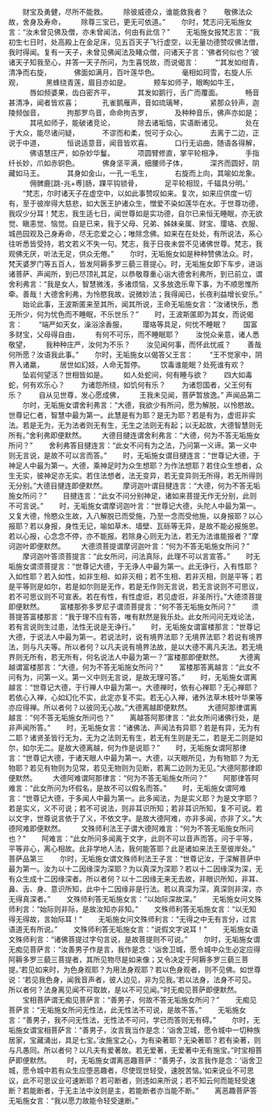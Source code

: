 <!-- { "loadSidebar": true } -->
　　财宝及勇健，尽所不能救。
　　除彼威德众，谁能救我者？
　　敬佛法众故，舍身及寿命，
　　除尊三宝已，更无可依道。”
　　尔时，梵志问无垢施女言：“汝未曾见佛及僧，亦未曾闻法，何由有此信？”
　　无垢施女报梵志言：“我初生七日时，处高殿上在金足床，见五百天子飞行虚空，以无量功德赞叹佛法僧，我时得闻。复有一天子，未曾见佛闻法及睹众僧，问诸天子言：‘佛者何似也？’彼诸天子知我至心，并答一天子所问，为生喜悦故，而说偈言：
　　“‘其发如绀青，清净而右旋，
　　　佛面如满月，百叶莲华色。
　　　毫相如珂雪，右旋人乐观，
　　　黑蜂绕青莲，眉目亦如是。
　　　颊车如师子，眼眴如牛王，
　　　唇如频婆果，齿白密齐平，
　　　其发如鹅行，舌广而覆面。
　　　畅音甚清净，闻者皆欢喜；
　　　孔雀鹅雁声，音如琉璃琴，
　　　紧那众铃声，迦陵频伽音，
　　　拘那罗鸟音，命命拘吉罗，
　　　及种种音乐，佛声亦如是；
　　　其吼如师子，能破诸竞论，
　　　除去诸垢恼，实语断诸见。
　　　处在于大众，能尽诸问疑，
　　　不谬而和柔，悦可于众心。
　　　去离于二边，正说于中道，
　　　恒说适意音，闻音皆欢喜。
　　　口行无谄曲，随语各得解，
　　　佛语慧庄严，如杂妙华鬘。
　　　项圆臂修直，掌平轮相净，
　　　手指纤长妙，爪如赤铜色。
　　　佛身坚平满，细腰师子体，
　　　深齐而圆好，阴藏如马王。
　　　其身如金山，一孔一毛生，
　　　右旋而上向，其喻如龙象。
　　　佣髀鹿[跳-兆+尃]肠，踝平钩锁骨，
　　　足平轮相现，千辐具分明。’
　　“梵志，尔时诸天子在虚空中，以如此事赞叹如来。复次，如来应供度一切有，至于彼岸得大慈悲，如大医王护诸众生，憎爱不染如莲华在水。于世尊功德，我叹少分耳！梵志，我生适七日，闻世尊如是实功德，自尔已来恒无睡眠，亦无欲觉、瞋恚觉、恼觉。自是已来，我于父母、兄弟、姊妹亲属、财宝、璎珞、衣服、城邑园观及己身寿命，尽无恋爱之心；唯除念佛。如来在在处处，有所说法，系心往听悉皆受持，若文若义不失一句。梵志，我于日夜未尝不见诸佛世尊。梵志，我观佛无厌，听法无足，供众无倦。”
　　尔时，无垢施女如是种种赞佛法众。时，梵天婆罗门等五百人，皆发阿耨多罗三藐三菩提心。时，无垢施女即下车步，进诣诸菩萨、声闻所，到已尽顶礼其足，以恭敬尊重心诣大德舍利弗所，到已前立，谓舍利弗言：“我是女人，智慧微浅，多诸烦恼，又多放逸乐卑下事，为不顺思惟所牵。善哉！大德舍利弗，为怜愍我故，说微妙法；我得闻已，长夜利益增长安乐。”
　　始论此事，王波斯匿来至其所，闻其所说，王命无垢施女言：“汝诸快乐，悉无所少，何为忧色而不睡眠，不乐世乐？”
　　时，王波斯匿即为其女，而说偈言：
　　“端严如天女，澡浴涂香服，
　　璎珞等具足，何忧不睡眠？
　　国富多财宝，父母得自由，
　　有何不可乐，而不睡眠耶？
　　汝悦众亲意，诸人悉敬望，
　　我种种庄严，汝何为不乐？
　　汝见闻何事，而怀此忧戚？
　　善哉何所愿？汝语我此事。”
　　尔时，无垢施女以偈答父王言：
　　“王不觉家中，阴界入诸羸，
　　居世如幻妓，人命无暂停。
　　饮毒谁能眠？处死谁有欢？
　　坠岩何望活？世相皆如是。
　　如人处蛇间，何有睡与欲？
　　四大如毒蛇，何有欢乐心？
　　为诸怨所绕，如饥何有乐？
　　为诸怨国者，父王何有乐？
　　自从见世尊，发心愿成佛，
　　王我未见闻，菩萨暂放逸。”
声闻品第二
　　尔时，无垢施女谓舍利弗言：“大德，我欲少有所问，愿为解脱，以怜愍故。世尊记仁者，智慧中最为第一。此慧是有为耶？是无为耶？若是有为，虚诳非实法。若是无为，无为法者则无有生，无生之法则无有起；以无起故，大德智慧则无所有。”舍利弗即便默然。
　　大德目揵连谓舍利弗言：“大德，何为不答无垢施女所问？”
　　舍利弗答目揵连言：“此女不问有为之法，乃问第一义谛。第一义中则无言说，是故不可以言而答。”
　　时，无垢施女谓目揵连言：“世尊记大德，于神足人中最为第一。大德，乘神足时为众生想耶？为作法想耶？若住众生想者，众生无实，彼神足亦无实。若住法想者，法无变异，若无变异则无所得，若无所得则无分别。”大德目揵连即便默然。
　　摩诃迦叶谓目揵连言：“大德，何为不答无垢施女所问？”
　　目揵连言：“此女不问分别神足，诸如来菩提无作无分别，此则不可言说。”
　　时，无垢施女谓摩诃迦叶言：“世尊记大德，头陀人中最为第一。又复大德，怜愍众生故，入八解脱已而受施，乃至一念而受他施，以身报耶？以心报耶？若以身报，身性无记，喻如草木、墙壁、瓦砾等无异，是故不能必报施恩。若以心报，心念念不停，亦不能报。若除身心则无为法，若无为法谁能报者？”摩诃迦叶即便默然。
　　大德须菩提谓摩诃迦叶言：“何为不答无垢施女所问？”
　　摩诃迦叶答须菩提言：“此女所问，问法真际，此理不可以言宣答。”
　　时无垢施女谓须菩提言：“世尊记大德，于无诤人中最为第一。此无诤行，入有性耶？入如性耶？若入如性，如非生相、如非灭相；若不生相、若非灭相，则是平等；若是平等则是如尔，若是如尔则是无作，若是无作则无言说，若无言说则不可思议，若不可思议则不可宣表。若在有性，有性虚诳，若见虚诳，非圣所行。”大德须菩提即便默然。
　　富楼那弥多罗尼子谓须菩提言：“何不答无垢施女所问？”
　　须菩提答富楼那言：“我于理不应有答，唯有默然是我乐处。此女所问问无戏论法，若有言说则生过患，法性无说是无诤行。”
　　时，无垢施女谓富楼那言：“世尊记大德，于说法人中最为第一。若说法时，说有境界法耶？无境界法耶？若说有境界法，则与凡夫等。所以者何？以凡夫说有境界法故，是以大德不离凡夫法。若无境界则无所有，若无所有，何名说法人中最为第一？”富楼那即便默然。
　　大德离越谓富楼那言：“大德，何为不答无垢施女所问？”
　　富楼那答离越言：“此女不问有为，问第一义。第一义中则无言说，是故无理可答。”
　　时，无垢施女谓离越言：“世尊记大德，于行禅人中最为第一。大德禅时，依有心禅耶？无心禅耶？若依心入禅，心如幻化不实，此定亦复不实。若无心入禅，诸外法草木枝叶华果等亦应得禅。所以者何？以彼同无心故。”大德离越即便默然。
　　大德阿那律谓离越言：“何不答无垢施女所问也？”
　　离越答阿那律言：“此女所问诸佛行处，是非声闻所答。”
　　时，无垢施女言：“诸佛法、声闻法有异耶？若是有异，无为有二耶？诸贤圣皆行无为，无为之法则无有生，若无有生则是无二，若是无二则是如尔，如尔无二。是故大德离越，何为作是说耶？”
　　时，无垢施女谓阿那律言：“世尊记大德，于诸天眼人中最为第一。大德，以天眼所见，为有物耶？为无物耶？若见有物则为见常，若见无物则为见断，若离二边则为无见。”大德阿那律即便默然。
　　大德阿难谓阿那律言：“何为不答无垢施女所问？”
　　阿那律答阿难言：“此女所问为坏假名，是故不可以假名而答。”
　　时，无垢施女谓阿难言：“世尊记大德，于多闻人中最为第一。此多闻法，为是实义耶？为是文字耶？若是实义，义不可说；若不可说法，则非耳识所知；若非耳识所知，复不可说。若以文字，世尊说言依于了义，不依文字。是故大德阿难，亦非多闻，亦非了义。”大德阿难即便默然。
　　文殊师利法王子谓大德阿难言：“何为不答无垢施女所问也？”
　　阿难言：“此女所问多闻离于文字，此则不可以音声而答。问于平等，平等非心，离心相故。此非学地人法，我何能答耶？此是诸如来法王至彼岸处。”
菩萨品第三
　　尔时，无垢施女谓文殊师利法王子言：“世尊记汝，于深解菩萨中最为第一。汝为以十二因缘深为深耶？为以真深为深耶？若以十二因缘深为深，无有众生成十二因缘深者。所以者何？以十二因缘无来无去故，非眼识所知，非耳、鼻、舌、身、意识所知，此中十二因缘非是行法。若以真深为深，真深则非深，亦无得真深者。”
　　文殊师利答无垢施女言：“以始际深故深。”
　　无垢施女问文殊师利言：“始际则非际，是故汝知亦非知。”
　　文殊师利答无垢施女言：“以无知得无得故，言始际耳！”
　　无垢施女问文殊师利言：“无得之中无有言分，过言语道无有所说。”
　　文殊师利答无垢施女言：“说假文字说耳！”
　　无垢施女语文殊师利言：“诸佛菩提过字句言说，是故菩提则不可说。”
　　尔时，无垢施女谓无痴见菩萨言：“汝善男子作是言，我作是念：‘诣舍卫城，愿令城中众生必定应得阿耨多罗三藐三菩提者，其所见物尽是如来像；又令决定于阿耨多罗三藐三菩提。’若见如来时，为色身观耶？为用法身观耶？若以色身观者，则不见佛。如世尊说：‘若见我色身，闻我音声者，彼人边见，非为见我。’若以法身，法身不可见。所以者何？法身离见闻不可取故，是以不可见闻。”时无痴见菩萨即便默然。
　　宝相菩萨谓无痴见菩萨言：“善男子，何故不答无垢施女所问？”
　　无痴见菩萨言：“无垢施女所问无性法，此无性法不可说，是故不答。”
　　无垢施女言：“善男子，我不问无性法，无性法不可问，学已而答则无有碍。”
　　尔时，无垢施女谓宝相菩萨言：“善男子，汝言我当作是念：‘诣舍卫城，愿令城中一切种族居家，宝藏涌出，具足七宝。’汝施宝之心，为有染著耶？无染著耶？若有染著，则与凡愚同。所以者何？以凡夫有爱著故。若无爱著，无爱著中无有施宝。”时宝相菩萨即便默然。
　　时，无垢施女谓离恶趣菩萨：“善男子，汝言我作是念：‘诣舍卫城，愿令城中若有众生应堕恶趣者，尽使现世轻受，速脱苦恼。’如来说业不可思议，此不可思议业可速断耶？若可断者，则违如来所说；若不知云何而能轻受速断？若能断者，于无主法中汝则是主，若能断者亦当能不断。”
　　离恶趣菩萨答无垢施女言：“我以愿力故能令轻受速断。”
